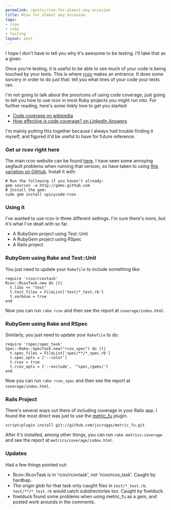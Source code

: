 ```yaml
--- 
permalink: /posts/rcov-for-almost-any-occasion
title: RCov for almost any occasion
tags: 
- rcov
- ruby
- testing
layout: post
---
```

I hope I don't have to tell you why it's awesome to be testing. I'll take that as a given.

Once you're testing, it is useful to be able to see much of your code is being touched by your tests. This is where [rcov](http://eigenclass.org/hiki.rb?rcov) makes an entrance. It does some sorcery in order to do just that: tell you what lines of your code your tests ran.

I'm not going to talk about the pros/cons of using code coverage, just going to tell you how to use rcov in most Ruby projects you might run into. For further reading, here's some linkly love to get you started:

 * [Code coverage on wikipedia](http://en.wikipedia.org/wiki/Code_coverage)
 * [How effective is code coverage? on LinkedIn Answers](http://www.linkedin.com/answers/technology/software-development/TCH_SFT/250828-155544)
 
I'm mainly putting this together because I always had trouble finding it myself, and figured it'd be useful to have for future reference.

### Get ur rcov right here

The main rcov website can be found [here](http://eigenclass.org/hiki.rb?rcov). I have seen some annoying segfault problems when running that version, so have taken to using [this variation on GitHub](http://github.com/spicycode/rcov/tree). Install it with:

    # Run the following if you haven't already:
    gem sources -a http://gems.github.com
    # Install the gem:
    sudo gem install spicycode-rcov

### Using it

I've wanted to use rcov in three different settings. I'm sure there's more, but it's what I've dealt with so far.

 * A RubyGem project using Test::Unit
 * A RubyGem project using RSpec
 * A Rails project

### RubyGem using Rake and Test::Unit

You just need to update your `Rakefile` to include something like:

<pre><code class="ruby">require 'rcov/rcovtask'
Rcov::RcovTask.new do |t|
  t.libs &lt;&lt; &quot;test&quot;
  t.test_files = FileList['test/*_test.rb']
  t.verbose = true
end</code></pre>

Now you can run `rake rcov` and then see the report at `coverage/index.html`.

### RubyGem using Rake and RSpec

Similarly, you just need to update your `Rakefile` to do:

<pre><code class="ruby">require 'rspec/spec_task'
Spec::Rake::SpecTask.new(&quot;rcov_spec&quot;) do |t|
  t.spec_files = FileList['spec/**/*_spec.rb']
  t.spec_opts = ['--color']
  t.rcov = true
  t.rcov_opts = ['--exclude', '^spec,/gems/']
end</code></pre>
    
Now you can run `rake rcov_spec` and then see the report at `coverage/index.html`.

### Rails Project 

There's several ways out there of including coverage in your Rails app. I found the most direct was just to use the [metric_fu](http://github.com/jscruggs/metric_fu/tree/master) plugin.

    script/plugin install git://github.com/jscruggs/metric_fu.git
    
After it's installed, among other things, you can run `rake metrics:coverage` and see the report at `metrics/coverage/index.html`.

### Updates

Had a few things pointed out:

 * Rcov::RcovTask is in 'rcov/rcovtask', not 'rcov/rcov_task'. Caught by hardbap.
 * The origin glob for that task only caught files in `test/*_test.rb`. `test/**/*_test.rb` would catch subdirectories too. Caught by fowlduck.
 * fowlduck found some problems when using metric_fu as a gem, and posted work arounds in the comments.